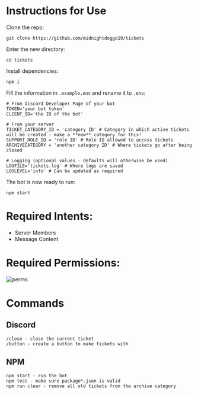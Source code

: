 # Instructions for Use

Clone the repo:
```
git clone https://github.com/midnightdoggo19/tickets
```
Enter the new directory:
```
cd tickets
```
Install dependencies:
```
npm i
```
Fill the information in `.example.env` and rename it to `.env`:
```
# From Discord Developer Page of your bot
TOKEN='your bot token'
CLIENT_ID='the ID of the bot'

# From your server
TICKET_CATEGORY_ID = 'category ID' # Category in which active tickets will be created - make a **new** category for this! 
SUPPORT_ROLE_ID = 'role ID' # Role ID allowed to access tickets
ARCHIVECATEGORY = 'another category ID' # Where tickets go after being closed

# Logging (optional values - defaults will otherwise be used)
LOGFILE='tickets.log' # Where logs are saved
LOGLEVEL='info' # Can be updated as required
```

The bot is now ready to run:
```
npm start
```
# Required Intents:
* Server Members
* Message Content
# Required Permissions:
![perms](https://github.com/user-attachments/assets/d47c05cf-5c49-4523-a3d8-70c2dc1176c2)

# Commands
## Discord
```
/close - close the current ticket
/button - create a button to make tickets with
```
## NPM
```
npm start - run the bot
npm test - make sure package*.json is valid
npm run clear - remove all old tickets from the archive category
```